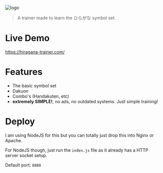 ![logo](https://raw.githubusercontent.com/KadeDev/hiragana-trainer/main/logo.png)

> A trainer made to learn the ひらがな symbol set.

# Live Demo
https://hiragana-trainer.com/

# Features
- The basic symbol set
- Dakuon
- Combo's (Handakuten, etc)
- **extremely SIMPLE!**, no ads, no outdated systems. Just simple training!

# Deploy

I am using NodeJS for this but you can totally just drop this into Nginx or Apache.

For NodeJS though, just run the `index.js` file as it already has a HTTP server socket setup.

Default port: `8880`
